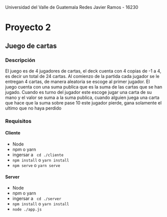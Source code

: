 Universidad del Valle de Guatemala
Redes
Javier Ramos - 16230


# Proyecto 2
## Juego de cartas

### Descripción
El juego es de 4 jugadores de cartas, el deck cuenta con 4 copias de -1 a 4, es decir un total de 24 cartas. Al comienzo de la partida cada jugador se le entregan 4 cartas, de manera aleatoria se escoge al primer jugador. El juego cuenta con una suma publica que es la suma de las cartas que se han jugado. Cuando es turno del jugador este escoge jugar una carta de su mano y el valor se suma a la suma publica, cuando alguien juega una carta que hace que la suma sobre pase 10 este jugador pierde, gana solamente el ultimo que no haya perdido

### Requisitos
#### Cliente
* Node
* npm o yarn
* ingersar a ``` cd ./cliente```
* ``` npm install ``` o ``` yarn install ```
* ``` npm serve ``` o ``` yarn serve ```
#### Server
* Node
* npm o yarn
* ingersar a ``` cd ./server```
* ``` npm install ``` o ``` yarn install ```
* ``` node ./app.js ```
